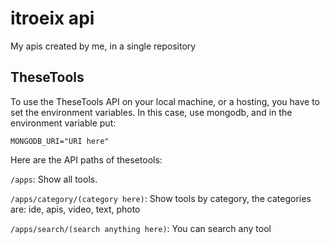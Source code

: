 # itroeix api
My apis created by me, in a single repository

## TheseTools
To use the TheseTools API on your local machine, or a hosting, you have to set the environment variables. In this case, use mongodb, and in the environment variable put:

`MONGODB_URI="URI here"`

Here are the API paths of thesetools:

`/apps`: Show all tools.

`/apps/category/(category here)`: Show tools by category, the categories are: ide, apis, video, text, photo

`/apps/search/(search anything here)`: You can search any tool
